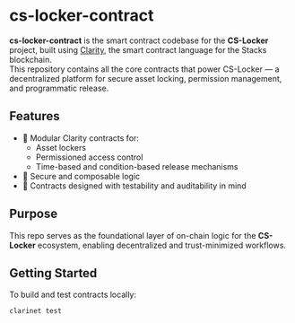 # cs-locker-contract

**cs-locker-contract** is the smart contract codebase for the **CS-Locker** project, built using [Clarity](https://docs.stacks.co/docs/clarity/), the smart contract language for the Stacks blockchain.  
This repository contains all the core contracts that power CS-Locker — a decentralized platform for secure asset locking, permission management, and programmatic release.

## Features

- 🧱 Modular Clarity contracts for:
  - Asset lockers
  - Permissioned access control
  - Time-based and condition-based release mechanisms
- 🔐 Secure and composable logic
- 🧪 Contracts designed with testability and auditability in mind

## Purpose

This repo serves as the foundational layer of on-chain logic for the **CS-Locker** ecosystem, enabling decentralized and trust-minimized workflows.

## Getting Started

To build and test contracts locally:
```bash
clarinet test

